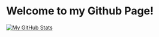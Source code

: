 # Welcome to my Github Page!
[![My GitHub Stats](https://github-readme-stats.vercel.app/api/?username=PvtGandalf&count_private=true&theme=tokyonight&showicons=true)]()

